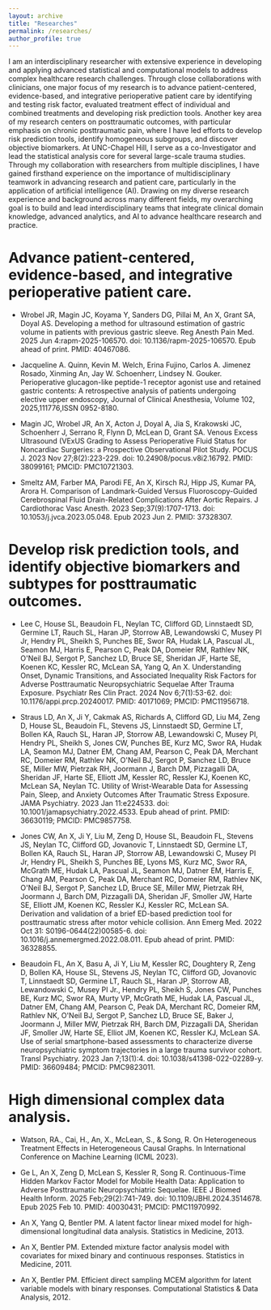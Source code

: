 ```yaml
---
layout: archive
title: "Researches"
permalink: /researches/
author_profile: true
---
```


I am an interdisciplinary researcher with extensive experience in developing and 
applying advanced statistical and computational models to address complex healthcare 
research challenges. Through close collaborations 
with clinicians, one major focus of my research is to advance patient-centered, 
evidence-based, and integrative perioperative patient care by identifying and testing 
risk factor, evaluated treatment effect of individual and combined treatments and developing 
risk prediction tools. Another key area of my research centers on posttraumatic outcomes, 
with particular emphasis on chronic posttraumatic pain, where I have led efforts to develop 
risk prediction tools, identify homogeneous subgroups, and discover objective biomarkers. 
At UNC-Chapel Hill, I serve as a co-Investigator and lead the statistical analysis core for 
several large-scale trauma studies. Through my collaboration with researchers from multiple 
disciplines, I have gained firsthand experience on the importance of multidisciplinary 
teamwork in advancing research and patient care, particularly in the application of 
artificial intelligence (AI). Drawing on my diverse research experience and background 
across many different fields, my overarching goal is to build and lead interdisciplinary 
teams that integrate clinical domain knowledge, advanced analytics, and AI to advance 
healthcare research and practice. 



Advance patient-centered, evidence-based, and integrative perioperative patient care. 
======

* Wrobel JR, Magin JC, Koyama Y, Sanders DG, Pillai M, An X, Grant SA, Doyal AS. Developing a method for ultrasound estimation of gastric volume in patients with previous gastric sleeve. Reg Anesth Pain Med. 2025 Jun 4:rapm-2025-106570. doi: 10.1136/rapm-2025-106570. Epub ahead of print. PMID: 40467086. 

* Jacqueline A. Quinn, Kevin M. Welch, Erina Fujino, Carlos A. Jimenez Rosado, Xinming An, Jay W. Schoenherr, Lindsey N. Gouker. Perioperative glucagon-like peptide-1 receptor agonist use and retained gastric contents: A retrospective analysis of patients undergoing elective upper endoscopy, Journal of Clinical Anesthesia, Volume 102, 2025,111776,ISSN 0952-8180.

* Magin JC, Wrobel JR, An X, Acton J, Doyal A, Jia S, Krakowski JC, Schoenherr J, Serrano R, Flynn D, McLean D, Grant SA. Venous Excess Ultrasound (VExUS Grading to Assess Perioperative Fluid Status for Noncardiac Surgeries: a Prospective Observational Pilot Study. POCUS J. 2023 Nov 27;8(2):223-229. doi: 10.24908/pocus.v8i2.16792. PMID: 38099161; PMCID: PMC10721303.

* Smeltz AM, Farber MA, Parodi FE, An X, Kirsch RJ, Hipp JS, Kumar PA, Arora H. Comparison of Landmark-Guided Versus Fluoroscopy-Guided Cerebrospinal Fluid Drain-Related Complications After Aortic Repairs. J Cardiothorac Vasc Anesth. 2023 Sep;37(9):1707-1713. doi: 10.1053/j.jvca.2023.05.048. Epub 2023 Jun 2. PMID: 37328307.



Develop risk prediction tools, and identify objective biomarkers and subtypes for posttraumatic outcomes. 
======

* Lee C, House SL, Beaudoin FL, Neylan TC, Clifford GD, Linnstaedt SD, Germine LT, Rauch SL, Haran JP, Storrow AB, Lewandowski C, Musey PI Jr, Hendry PL, Sheikh S, Punches BE, Swor RA, Hudak LA, Pascual JL, Seamon MJ, Harris E, Pearson C, Peak DA, Domeier RM, Rathlev NK, O'Neil BJ, Sergot P, Sanchez LD, Bruce SE, Sheridan JF, Harte SE, Koenen KC, Kessler RC, McLean SA, Yang Q, An X. Understanding Onset, Dynamic Transitions, and Associated Inequality Risk Factors for Adverse Posttraumatic Neuropsychiatric Sequelae After Trauma Exposure. Psychiatr Res Clin Pract. 2024 Nov 6;7(1):53-62. doi: 10.1176/appi.prcp.20240017. PMID: 40171069; PMCID: PMC11956718. 

* Straus LD, An X, Ji Y, Cakmak AS, Richards A, Clifford GD, Liu M4, Zeng D, House SL, Beaudoin FL, Stevens JS, Linnstaedt SD, Germine LT, Bollen KA, Rauch SL, Haran JP, Storrow AB, Lewandowski C, Musey PI, Hendry PL, Sheikh S, Jones CW, Punches BE, Kurz MC, Swor RA, Hudak LA, Seamon MJ, Datner EM, Chang AM, Pearson C, Peak DA, Merchant RC, Domeier RM, Rathlev NK, O'Neil BJ, Sergot P, Sanchez LD, Bruce SE, Miller MW, Pietrzak RH, Joormann J, Barch DM, Pizzagalli DA, Sheridan JF, Harte SE, Elliott JM, Kessler RC, Ressler KJ, Koenen KC, McLean SA, Neylan TC. Utility of Wrist-Wearable Data for Assessing Pain, Sleep, and Anxiety Outcomes After Traumatic Stress Exposure. JAMA Psychiatry. 2023 Jan 11:e224533. doi: 10.1001/jamapsychiatry.2022.4533. Epub ahead of print. PMID: 36630119; PMCID: PMC9857758.

* Jones CW, An X, Ji Y, Liu M, Zeng D, House SL, Beaudoin FL, Stevens JS, Neylan TC, Clifford GD, Jovanovic T, Linnstaedt SD, Germine LT, Bollen KA, Rauch SL, Haran JP, Storrow AB, Lewandowski C, Musey PI Jr, Hendry PL, Sheikh S, Punches BE, Lyons MS, Kurz MC, Swor RA, McGrath ME, Hudak LA, Pascual JL, Seamon MJ, Datner EM, Harris E, Chang AM, Pearson C, Peak DA, Merchant RC, Domeier RM, Rathlev NK, O'Neil BJ, Sergot P, Sanchez LD, Bruce SE, Miller MW, Pietrzak RH, Joormann J, Barch DM, Pizzagalli DA, Sheridan JF, Smoller JW, Harte SE, Elliott JM, Koenen KC, Ressler KJ, Kessler RC, McLean SA. Derivation and validation of a brief ED-based prediction tool for posttraumatic stress after motor vehicle collision. Ann Emerg Med. 2022 Oct 31: S0196-0644(22)00585-6. doi: 10.1016/j.annemergmed.2022.08.011. Epub ahead of print. PMID: 36328855. 

* Beaudoin FL, An X, Basu A, Ji Y, Liu M, Kessler RC, Doughtery R, Zeng D, Bollen KA, House SL, Stevens JS, Neylan TC, Clifford GD, Jovanovic T, Linnstaedt SD, Germine LT, Rauch SL, Haran JP, Storrow AB, Lewandowski C, Musey PI Jr., Hendry PL, Sheikh S, Jones CW, Punches BE, Kurz MC, Swor RA, Murty VP, McGrath ME, Hudak LA, Pascual JL, Datner EM, Chang AM, Pearson C, Peak DA, Merchant RC, Domeier RM, Rathlev NK, O'Neil BJ, Sergot P, Sanchez LD, Bruce SE, Baker J, Joormann J,  Miller MW, Pietrzak RH, Barch DM, Pizzagalli DA, Sheridan JF, Smoller JW, Harte SE, Elliot JM, Koenen KC, Ressler KJ, McLean SA. Use of serial smartphone-based assessments to characterize diverse neuropsychiatric symptom trajectories in a large trauma survivor cohort. Transl Psychiatry. 2023 Jan 7;13(1):4. doi: 10.1038/s41398-022-02289-y. PMID: 36609484; PMCID: PMC9823011.


High dimensional complex data analysis. 
======

* Watson, RA., Cai, H., An, X., McLean, S., & Song, R. On Heterogeneous Treatment Effects in Heterogeneous Causal Graphs. In International Conference on Machine Learning (ICML 2023).

* Ge L, An X, Zeng D, McLean S, Kessler R, Song R. Continuous-Time Hidden Markov Factor Model for Mobile Health Data: Application to Adverse Posttraumatic Neuropsychiatric Sequelae. IEEE J Biomed Health Inform. 2025 Feb;29(2):741-749. doi: 10.1109/JBHI.2024.3514678. Epub 2025 Feb 10. PMID: 40030431; PMCID: PMC11970992. 

* An X, Yang Q, Bentler PM. A latent factor linear mixed model for high-dimensional longitudinal data analysis. Statistics in Medicine, 2013.  

* An X, Bentler PM. Extended mixture factor analysis model with covariates for mixed binary and continuous responses. Statistics in Medicine, 2011.  

* An X, Bentler PM. Efficient direct sampling MCEM algorithm for latent variable models with binary responses. Computational Statistics & Data Analysis, 2012.  
